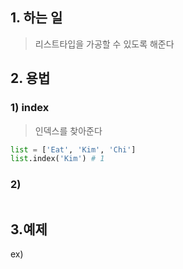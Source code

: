 ## 1. 하는 일
> 리스트타입을 가공할 수 있도록 해준다

## 2. 용법
### 1) index
> 인덱스를 찾아준다
```python
list = ['Eat', 'Kim', 'Chi']
list.index('Kim') # 1
```

### 2) 
>
```python

```

## 3.예제
>
   ex) 
```python

```